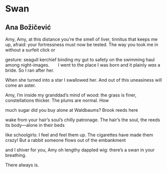 # Swan
## Ana Božičević
Amy, Amy, at this distance you’re
the smell of liver,
tinnitus that keeps me up, afraid:
your fortressness must now be tested.
The way you took me in without
a surfeit click or

gesture: seagull kerchief
binding my gut to safety
on the swimming haul
among night-images.       I went to the place I was born
and it plainly _was_ a bride. So I ran after her.

When she turned into a star I swallowed her.
And out of this uneasiness will come
an aster.

Amy, I’m inside my granddad’s mind of wood:
the grass is finer, constellations thicker.
The plums are normal. How

much sugar did you buy
alone at Waldbaums?
Brook reeds here

wake from your hair’s soul’s chilly patronage.
The hair’s the soul, the reeds
its body—alone in their beds

like schoolgirls:
I feel and feel them up.
The cigarettes
have made them crazy! But a rabbit someone
flows out of the embankment

and I shiver for you, Amy
oh lengthy dappled wig:
there’s a swan in your breathing.

There always is.